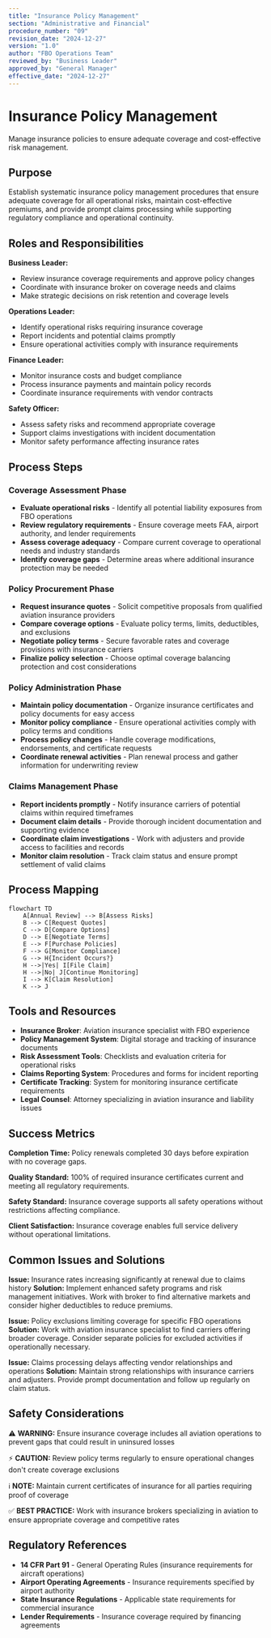 ```yaml
---
title: "Insurance Policy Management"
section: "Administrative and Financial"
procedure_number: "09"
revision_date: "2024-12-27"
version: "1.0"
author: "FBO Operations Team"
reviewed_by: "Business Leader"
approved_by: "General Manager"
effective_date: "2024-12-27"
---
```


# Insurance Policy Management

Manage insurance policies to ensure adequate coverage and cost-effective risk management.

## Purpose

Establish systematic insurance policy management procedures that ensure adequate coverage for all operational risks, maintain cost-effective premiums, and provide prompt claims processing while supporting regulatory compliance and operational continuity.

## Roles and Responsibilities

**Business Leader:**

- Review insurance coverage requirements and approve policy changes
- Coordinate with insurance broker on coverage needs and claims
- Make strategic decisions on risk retention and coverage levels

**Operations Leader:**

- Identify operational risks requiring insurance coverage
- Report incidents and potential claims promptly
- Ensure operational activities comply with insurance requirements

**Finance Leader:**

- Monitor insurance costs and budget compliance
- Process insurance payments and maintain policy records
- Coordinate insurance requirements with vendor contracts

**Safety Officer:**

- Assess safety risks and recommend appropriate coverage
- Support claims investigations with incident documentation
- Monitor safety performance affecting insurance rates

## Process Steps

### Coverage Assessment Phase

- **Evaluate operational risks** - Identify all potential liability exposures from FBO operations
- **Review regulatory requirements** - Ensure coverage meets FAA, airport authority, and lender requirements
- **Assess coverage adequacy** - Compare current coverage to operational needs and industry standards
- **Identify coverage gaps** - Determine areas where additional insurance protection may be needed

### Policy Procurement Phase

- **Request insurance quotes** - Solicit competitive proposals from qualified aviation insurance providers
- **Compare coverage options** - Evaluate policy terms, limits, deductibles, and exclusions
- **Negotiate policy terms** - Secure favorable rates and coverage provisions with insurance carriers
- **Finalize policy selection** - Choose optimal coverage balancing protection and cost considerations

### Policy Administration Phase

- **Maintain policy documentation** - Organize insurance certificates and policy documents for easy access
- **Monitor policy compliance** - Ensure operational activities comply with policy terms and conditions
- **Process policy changes** - Handle coverage modifications, endorsements, and certificate requests
- **Coordinate renewal activities** - Plan renewal process and gather information for underwriting review

### Claims Management Phase

- **Report incidents promptly** - Notify insurance carriers of potential claims within required timeframes
- **Document claim details** - Provide thorough incident documentation and supporting evidence
- **Coordinate claim investigations** - Work with adjusters and provide access to facilities and records
- **Monitor claim resolution** - Track claim status and ensure prompt settlement of valid claims

## Process Mapping

```mermaid
flowchart TD
    A[Annual Review] --> B[Assess Risks]
    B --> C[Request Quotes]
    C --> D[Compare Options]
    D --> E[Negotiate Terms]
    E --> F[Purchase Policies]
    F --> G[Monitor Compliance]
    G --> H{Incident Occurs?}
    H -->|Yes| I[File Claim]
    H -->|No| J[Continue Monitoring]
    I --> K[Claim Resolution]
    K --> J
```

## Tools and Resources

- **Insurance Broker**: Aviation insurance specialist with FBO experience
- **Policy Management System**: Digital storage and tracking of insurance documents
- **Risk Assessment Tools**: Checklists and evaluation criteria for operational risks
- **Claims Reporting System**: Procedures and forms for incident reporting
- **Certificate Tracking**: System for monitoring insurance certificate requirements
- **Legal Counsel**: Attorney specializing in aviation insurance and liability issues

## Success Metrics

**Completion Time:** Policy renewals completed 30 days before expiration with no coverage gaps.

**Quality Standard:** 100% of required insurance certificates current and meeting all regulatory requirements.

**Safety Standard:** Insurance coverage supports all safety operations without restrictions affecting compliance.

**Client Satisfaction:** Insurance coverage enables full service delivery without operational limitations.

## Common Issues and Solutions

**Issue:** Insurance rates increasing significantly at renewal due to claims history
**Solution:** Implement enhanced safety programs and risk management initiatives. Work with broker to find alternative markets and consider higher deductibles to reduce premiums.

**Issue:** Policy exclusions limiting coverage for specific FBO operations
**Solution:** Work with aviation insurance specialist to find carriers offering broader coverage. Consider separate policies for excluded activities if operationally necessary.

**Issue:** Claims processing delays affecting vendor relationships and operations
**Solution:** Maintain strong relationships with insurance carriers and adjusters. Provide prompt documentation and follow up regularly on claim status.

## Safety Considerations

⚠️ **WARNING:** Ensure insurance coverage includes all aviation operations to prevent gaps that could result in uninsured losses

⚡ **CAUTION:** Review policy terms regularly to ensure operational changes don't create coverage exclusions

ℹ️ **NOTE:** Maintain current certificates of insurance for all parties requiring proof of coverage

✅ **BEST PRACTICE:** Work with insurance brokers specializing in aviation to ensure appropriate coverage and competitive rates

## Regulatory References

- **14 CFR Part 91** - General Operating Rules (insurance requirements for aircraft operations)
- **Airport Operating Agreements** - Insurance requirements specified by airport authority
- **State Insurance Regulations** - Applicable state requirements for commercial insurance
- **Lender Requirements** - Insurance coverage required by financing agreements
